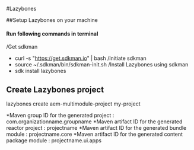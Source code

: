 #Lazybones

##Setup Lazybones on your machine
#### Run following commands in terminal
/Get sdkman 
* curl -s "https://get.sdkman.io" | bash
/Initiate sdkman
* source ~/.sdkman/bin/sdkman-init.sh
/Install Lazybones using sdkman
* sdk install lazybones



## Create Lazybones project
lazybones create aem-multimodule-project my-project

*Maven group ID for the generated project : com.organizationname.groupname
*Maven artifact ID for the generated reactor project : projectname
*Maven artifact ID for the generated bundle module : projectname.core
*Maven artifact ID for the generated content package module : projectname.ui.apps


